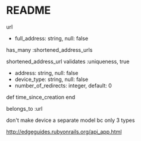 # README

url
- full_address: string, null: false

has_many :shortened_address_urls

shortened_address_url
validates :uniqueness, true

- address: string, null: false
- device_type: string,  null: false
- number_of_redirects: integer, default: 0

def time_since_creation
end

belongs_to :url




don't make device a separate model bc only 3 types

http://edgeguides.rubyonrails.org/api_app.html
